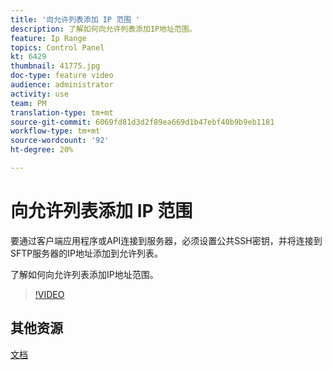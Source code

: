 ```yaml
---
title: '向允许列表添加 IP 范围 '
description: 了解如何向允许列表添加IP地址范围。
feature: Ip Range
topics: Control Panel
kt: 6429
thumbnail: 41775.jpg
doc-type: feature video
audience: administrator
activity: use
team: PM
translation-type: tm+mt
source-git-commit: 6069fd81d3d2f89ea669d1b47ebf40b9b9eb1181
workflow-type: tm+mt
source-wordcount: '92'
ht-degree: 20%

---
```



# 向允许列表添加 IP 范围

要通过客户端应用程序或API连接到服务器，必须设置公共SSH密钥，并将连接到SFTP服务器的IP地址添加到允许列表。

了解如何向允许列表添加IP地址范围。

>[!VIDEO](https://video.tv.adobe.com/v/41775?quality=12)

## 其他资源

[文档](https://docs.adobe.com/content/help/en/control-panel/using/sftp-management/ip-range-allow-listing.html)
